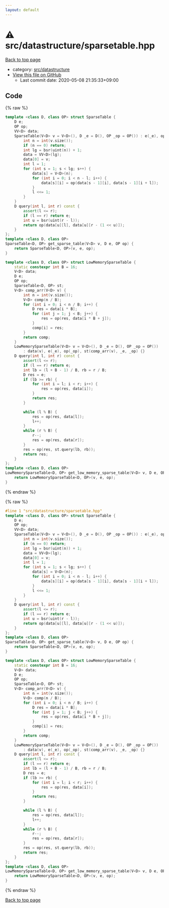 ```yaml
---
layout: default
---
```


<!-- mathjax config similar to math.stackexchange -->
<script type="text/javascript" async
  src="https://cdnjs.cloudflare.com/ajax/libs/mathjax/2.7.5/MathJax.js?config=TeX-MML-AM_CHTML">
</script>
<script type="text/x-mathjax-config">
  MathJax.Hub.Config({
    TeX: { equationNumbers: { autoNumber: "AMS" }},
    tex2jax: {
      inlineMath: [ ['$','$'] ],
      processEscapes: true
    },
    "HTML-CSS": { matchFontHeight: false },
    displayAlign: "left",
    displayIndent: "2em"
  });
</script>

<script type="text/javascript" src="https://cdnjs.cloudflare.com/ajax/libs/jquery/3.4.1/jquery.min.js"></script>
<script src="https://cdn.jsdelivr.net/npm/jquery-balloon-js@1.1.2/jquery.balloon.min.js" integrity="sha256-ZEYs9VrgAeNuPvs15E39OsyOJaIkXEEt10fzxJ20+2I=" crossorigin="anonymous"></script>
<script type="text/javascript" src="../../../assets/js/copy-button.js"></script>
<link rel="stylesheet" href="../../../assets/css/copy-button.css" />


# :warning: src/datastructure/sparsetable.hpp

<a href="../../../index.html">Back to top page</a>

* category: <a href="../../../index.html#057cdb199a48f765d2786c323ec11d3a">src/datastructure</a>
* <a href="{{ site.github.repository_url }}/blob/master/src/datastructure/sparsetable.hpp">View this file on GitHub</a>
    - Last commit date: 2020-05-08 21:35:33+09:00




## Code

<a id="unbundled"></a>
{% raw %}
```cpp
template <class D, class OP> struct SparseTable {
    D e;
    OP op;
    VV<D> data;
    SparseTable(V<D> v = V<D>(), D _e = D(), OP _op = OP()) : e(_e), op(_op) {
        int n = int(v.size());
        if (n == 0) return;
        int lg = bsr(uint(n)) + 1;
        data = VV<D>(lg);
        data[0] = v;
        int l = 1;
        for (int s = 1; s < lg; s++) {
            data[s] = V<D>(n);
            for (int i = 0; i < n - l; i++) {
                data[s][i] = op(data[s - 1][i], data[s - 1][i + l]);
            }
            l <<= 1;
        }
    }
    D query(int l, int r) const {
        assert(l <= r);
        if (l == r) return e;
        int u = bsr(uint(r - l));
        return op(data[u][l], data[u][r - (1 << u)]);
    }
};
template <class D, class OP>
SparseTable<D, OP> get_sparse_table(V<D> v, D e, OP op) {
    return SparseTable<D, OP>(v, e, op);
}

template <class D, class OP> struct LowMemorySparseTable {
    static constexpr int B = 16;
    V<D> data;
    D e;
    OP op;
    SparseTable<D, OP> st;
    V<D> comp_arr(V<D> v) {
        int n = int(v.size());
        V<D> comp(n / B);
        for (int i = 0; i < n / B; i++) {
            D res = data[i * B];
            for (int j = 1; j < B; j++) {
                res = op(res, data[i * B + j]);
            }
            comp[i] = res;
        }
        return comp;
    }
    LowMemorySparseTable(V<D> v = V<D>(), D _e = D(), OP _op = OP())
        : data(v), e(_e), op(_op), st(comp_arr(v), _e, _op) {}
    D query(int l, int r) const {
        assert(l <= r);
        if (l == r) return e;
        int lb = (l + B - 1) / B, rb = r / B;
        D res = e;
        if (lb >= rb) {
            for (int i = l; i < r; i++) {
                res = op(res, data[i]);
            }
            return res;
        }

        while (l % B) {
            res = op(res, data[l]);
            l++;
        }
        while (r % B) {
            r--;
            res = op(res, data[r]);
        }
        res = op(res, st.query(lb, rb));
        return res;
    }
};
template <class D, class OP>
LowMemorySparseTable<D, OP> get_low_memory_sparse_table(V<D> v, D e, OP op) {
    return LowMemorySparseTable<D, OP>(v, e, op);
}

```
{% endraw %}

<a id="bundled"></a>
{% raw %}
```cpp
#line 1 "src/datastructure/sparsetable.hpp"
template <class D, class OP> struct SparseTable {
    D e;
    OP op;
    VV<D> data;
    SparseTable(V<D> v = V<D>(), D _e = D(), OP _op = OP()) : e(_e), op(_op) {
        int n = int(v.size());
        if (n == 0) return;
        int lg = bsr(uint(n)) + 1;
        data = VV<D>(lg);
        data[0] = v;
        int l = 1;
        for (int s = 1; s < lg; s++) {
            data[s] = V<D>(n);
            for (int i = 0; i < n - l; i++) {
                data[s][i] = op(data[s - 1][i], data[s - 1][i + l]);
            }
            l <<= 1;
        }
    }
    D query(int l, int r) const {
        assert(l <= r);
        if (l == r) return e;
        int u = bsr(uint(r - l));
        return op(data[u][l], data[u][r - (1 << u)]);
    }
};
template <class D, class OP>
SparseTable<D, OP> get_sparse_table(V<D> v, D e, OP op) {
    return SparseTable<D, OP>(v, e, op);
}

template <class D, class OP> struct LowMemorySparseTable {
    static constexpr int B = 16;
    V<D> data;
    D e;
    OP op;
    SparseTable<D, OP> st;
    V<D> comp_arr(V<D> v) {
        int n = int(v.size());
        V<D> comp(n / B);
        for (int i = 0; i < n / B; i++) {
            D res = data[i * B];
            for (int j = 1; j < B; j++) {
                res = op(res, data[i * B + j]);
            }
            comp[i] = res;
        }
        return comp;
    }
    LowMemorySparseTable(V<D> v = V<D>(), D _e = D(), OP _op = OP())
        : data(v), e(_e), op(_op), st(comp_arr(v), _e, _op) {}
    D query(int l, int r) const {
        assert(l <= r);
        if (l == r) return e;
        int lb = (l + B - 1) / B, rb = r / B;
        D res = e;
        if (lb >= rb) {
            for (int i = l; i < r; i++) {
                res = op(res, data[i]);
            }
            return res;
        }

        while (l % B) {
            res = op(res, data[l]);
            l++;
        }
        while (r % B) {
            r--;
            res = op(res, data[r]);
        }
        res = op(res, st.query(lb, rb));
        return res;
    }
};
template <class D, class OP>
LowMemorySparseTable<D, OP> get_low_memory_sparse_table(V<D> v, D e, OP op) {
    return LowMemorySparseTable<D, OP>(v, e, op);
}

```
{% endraw %}

<a href="../../../index.html">Back to top page</a>


